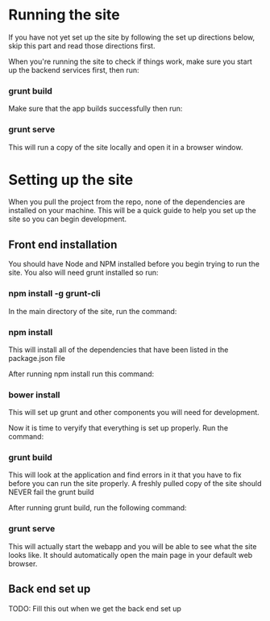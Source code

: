 # Running the site

If you have not yet set up the site by following the set up directions below, skip this part and read those directions first.

When you're running the site to check if things work, make sure you start up the backend services first, then run:

### grunt build

Make sure that the app builds successfully then run:

### grunt serve

This will run a copy of the site locally and open it in a browser window.

# Setting up the site

When you pull the project from the repo, none of the dependencies are installed on your machine.
This will be a quick guide to help you set up the site so you can begin development.

## Front end installation

You should have Node and NPM installed before you begin trying to run the site.
You also will need grunt installed so run:

### npm install -g grunt-cli

In the main directory of the site, run the command:

### npm install

This will install all of the dependencies that have been listed in the package.json file

After running npm install run this command:

### bower install

This will set up grunt and other components you will need for development.

Now it is time to veryify that everything is set up properly.
Run the command:

### grunt build

This will look at the application and find errors in it that you have to fix before you can run the site properly. A freshly pulled copy of the site should NEVER fail the grunt build

After running grunt build, run the following command:

### grunt serve

This will actually start the webapp and you will be able to see what the site looks like. It should automatically open the main page in your default web browser.

## Back end set up

TODO: Fill this out when we get the back end set up
